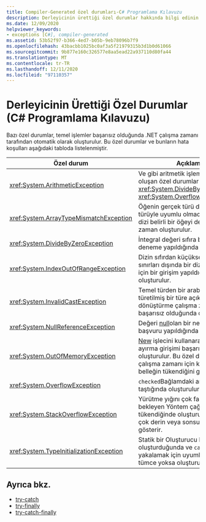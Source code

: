 ```yaml
---
title: Compiler-Generated özel durumları-C# Programlama Kılavuzu
description: Derleyicinin ürettiği özel durumlar hakkında bilgi edinin. Otomatik olarak oluşturulan özel durumların ve bunların hata koşullarının listesini gözden geçirin.
ms.date: 12/09/2020
helpviewer_keywords:
- exceptions [C#], compiler-generated
ms.assetid: 53b52f97-b366-4ed7-b05b-9eb78096b7f9
ms.openlocfilehash: 43bacbb1025bc0af3a5f21979315b3d1b0d61066
ms.sourcegitcommit: 9b877e160c326577e8aa5ead22a937110d80fa44
ms.translationtype: MT
ms.contentlocale: tr-TR
ms.lasthandoff: 12/11/2020
ms.locfileid: "97110357"
---
```

# <a name="compiler-generated-exceptions-c-programming-guide"></a>Derleyicinin Ürettiği Özel Durumlar (C# Programlama Kılavuzu)

Bazı özel durumlar, temel işlemler başarısız olduğunda .NET çalışma zamanı tarafından otomatik olarak oluşturulur. Bu özel durumlar ve bunların hata koşulları aşağıdaki tabloda listelenmiştir.

|Özel durum|Açıklama|
|---------------|-----------------|
|<xref:System.ArithmeticException>|Ve gibi aritmetik işlemler sırasında oluşan özel durumlar için temel sınıf <xref:System.DivideByZeroException> <xref:System.OverflowException> .|
|<xref:System.ArrayTypeMismatchException>|Öğenin gerçek türü dizinin gerçek türüyle uyumlu olmadığından, bir dizi belirli bir öğeyi depolayamadığı zaman oluşturulur.|
|<xref:System.DivideByZeroException>|İntegral değeri sıfıra bölmek için bir deneme yapıldığında oluşturulur.|
|<xref:System.IndexOutOfRangeException>|Dizin sıfırdan küçükse veya dizinin sınırları dışında bir diziyi dizinlemek için bir girişim yapıldığında oluşturulur.|
|<xref:System.InvalidCastException>|Temel türden bir arabirime ya da türetilmiş bir türe açık bir dönüştürme çalışma zamanında başarısız olduğunda oluşturulur.|
|<xref:System.NullReferenceException>|Değeri [null](../../language-reference/keywords/null.md)olan bir nesneye başvuru yapıldığında oluşturulur.|
|<xref:System.OutOfMemoryException>|[New](../../language-reference/operators/new-operator.md) işlecini kullanarak bellek ayırma girişimi başarısız olduğunda oluşturulur. Bu özel durum, ortak dil çalışma zamanı için kullanılabilir belleğin tükendiğini gösterir.|
|<xref:System.OverflowException>|`checked`Bağlamdaki aritmetik işlem taştığında oluşturulur.|
|<xref:System.StackOverflowException>|Yürütme yığını çok fazla sayıda bekleyen Yöntem çağrısı ile tükendiğinde oluşturulur; genellikle çok derin veya sonsuz özyineleme gösterir.|
|<xref:System.TypeInitializationException>|Statik bir Oluşturucu bir özel durum oluşturduğunda ve `catch` bunu yakalamak için uyumlu bir yan tümce yoksa oluşturulur.|

## <a name="see-also"></a>Ayrıca bkz.

- [try-catch](../../language-reference/keywords/try-catch.md)
- [try-finally](../../language-reference/keywords/try-finally.md)
- [try-catch-finally](../../language-reference/keywords/try-catch-finally.md)
